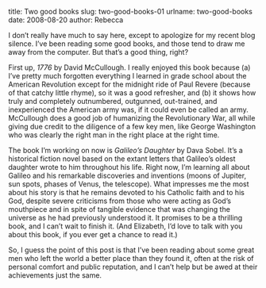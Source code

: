 title: Two good books
slug: two-good-books-01
urlname: two-good-books
date: 2008-08-20
author: Rebecca

I don&#x02bc;t really have much to say here, except to apologize for my recent
blog silence. I&#x02bc;ve been reading some good books, and those tend to draw
me away from the computer. But that&#x02bc;s a good thing, right?

First up, _1776_ by David McCullough. I really enjoyed this book because (a)
I&#x02bc;ve pretty much forgotten everything I learned in grade school about the
American Revolution except for the midnight ride of Paul Revere (because of that
catchy little rhyme), so it was a good refresher, and (b) it shows how truly and
completely outnumbered, outgunned, out-trained, and inexperienced the American
army was, if it could even be called an army. McCullough does a good job of
humanizing the Revolutionary War, all while giving due credit to the diligence
of a few key men, like George Washington who was clearly the right man in the
right place at the right time.

The book I&#x02bc;m working on now is _Galileo&#x02bc;s Daughter_ by Dava Sobel.
It&#x02bc;s a historical fiction novel based on the extant letters that
Galileo&#x02bc;s oldest daughter wrote to him throughout his life. Right now,
I&#x02bc;m learning all about Galileo and his remarkable discoveries and
inventions (moons of Jupiter, sun spots, phases of Venus, the telescope). What
impresses me the most about his story is that he remains devoted to his Catholic
faith and to his God, despite severe criticisms from those who were acting as
God&#x02bc;s mouthpiece and in spite of tangible evidence that was changing the
universe as he had previously understood it. It promises to be a thrilling book,
and I can&#x02bc;t wait to finish it. (And Elizabeth, I&#x02bc;d love to talk
with you about this book, if you ever get a chance to read it.)

So, I guess the point of this post is that I&#x02bc;ve been reading about some
great men who left the world a better place than they found it, often at the
risk of personal comfort and public reputation, and I can&#x02bc;t help but be
awed at their achievements just the same.
